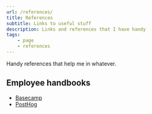 ```yaml
---
url: /references/
title: References
subtitle: Links to useful stuff
description: Links and references that I have handy
tags:
    - page
    - references
---
```


Handy references that help me in whatever. 

<section>

## Employee handbooks


- [Basecamp](https://basecamp.com/handbook)
- [PostHog](https://posthog.com/handbook)


</section>
